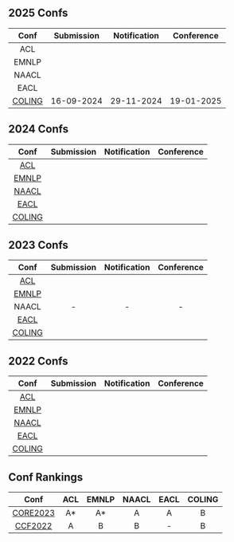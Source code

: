 
## 2025 Confs
|  Conf  | Submission    |   Notification  |   Conference  |
| :---:  |    :----:     |     :---:       |     :---:     |
|  ACL   |               |                 |               |
|  EMNLP |               |                 |               |
|  NAACL |               |                 |               |
|  EACL  |               |                 |               |
| [COLING](https://coling2025.org/) | 16-09-2024 | 29-11-2024 | 19-01-2025 |

## 2024 Confs
|  Conf  | Submission    |   Notification  |   Conference  |
| :---:  |    :----:     |     :---:       |     :---:     |
| [ACL](https://2024.aclweb.org/)   |               |                 |               |
| [EMNLP](https://2024.emnlp.org/)  |               |                 |               |
| [NAACL](https://2024.naacl.org/)  |               |                 |               |
| [EACL](https://2024.eacl.org/)    |               |                 |               |
| [COLING](https://coling2025.org/) |               |                 |               |

## 2023 Confs
|  Conf  | Submission    |   Notification  |   Conference  |
| :---:  |    :----:     |     :---:       |     :---:     |
| [ACL](https://2023.aclweb.org/)   |               |                 |               |
| [EMNLP](https://2023.emnlp.org/)  |               |                 |               |
| NAACL                             |       -       |        -        |       -       |
| [EACL](https://2023.eacl.org/)    |               |                 |               |
| [COLING]() |               |                 |               |

## 2022 Confs
|  Conf  | Submission    |   Notification  |   Conference  |
| :---:  |    :----:     |     :---:       |     :---:     |
| [ACL]()   |               |                 |               |
| [EMNLP]()  |               |                 |               |
| [NAACL]()  |               |                 |               |
| [EACL]()    |               |                 |               |
| [COLING]() |               |                 |               |

## Conf Rankings
|  Conf  |   ACL   |   EMNLP  |   NAACL  | EACL | COLING |
| :---:  | :----:  |   :---:  |  :---:   | :---:|  :---: |
| [CORE2023](https://portal.core.edu.au/conf-ranks/) | A* | A* | A | A | B |
| [CCF2022](https://www.ccf.org.cn/)                 | A  | B  | B | - | B |
<!--stackedit_data:
eyJoaXN0b3J5IjpbMTE2MTM3OTQxMSwxNDA1ODgxNjMxLDEzMD
Y1NTQwMTIsMTk5NzQ2NDc0NCwtNjA3NjI3NTkyLDE1Njg5ODc5
NSwtMTExOTA4MDIwLC01Nzg1MDg1NTYsLTc0MzY5NzYwNSwzNT
I3Mjc3NTYsODY0OTI1OTAxLC0xODU4MTc5OTkyLDIwNzg3Njg4
MTQsLTcxNTY3Mjg1MiwxMDg5NDQ5NDIyXX0=
-->